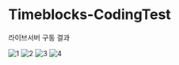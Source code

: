# Timeblocks-CodingTest

라이브서버 구동 결과

![1](https://user-images.githubusercontent.com/60931745/135769310-d238f132-df31-46b4-8939-e889c8d40a87.gif)
![2](https://user-images.githubusercontent.com/60931745/135769314-2d8b79d1-f3a3-44bf-b035-07281f6ecd24.gif)
![3](https://user-images.githubusercontent.com/60931745/135769315-0658a461-98bc-4774-b3d3-5aec41ac3b1c.gif)
![4](https://user-images.githubusercontent.com/60931745/135769318-a6165928-8f91-4e82-850f-8e403aef7b07.gif)
